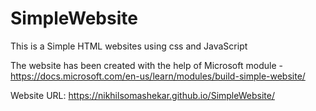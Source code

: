 # SimpleWebsite
This is a Simple HTML websites using css and JavaScript

The website has been created with the help of Microsoft module - https://docs.microsoft.com/en-us/learn/modules/build-simple-website/

Website URL: https://nikhilsomashekar.github.io/SimpleWebsite/


